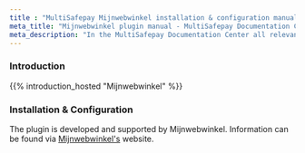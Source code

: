 ```yaml
---
title : "MultiSafepay Mijnwebwinkel installation & configuration manual"
meta_title: "Mijnwebwinkel plugin manual - MultiSafepay Documentation Center"
meta_description: "In the MultiSafepay Documentation Center all relevant information regarding our Plugins and API. As well as Support pages for Payment Method, Tools and General Questions. You can also find the contact details of our Support Team and Integration Team."
---
```

### Introduction

{{% introduction_hosted "Mijnwebwinkel" %}}

### Installation & Configuration

The plugin is developed and supported by Mijnwebwinkel. Information can be found via [Mijnwebwinkel's](https://mijnwebwinkel.nl/support/vraag-en-antwoord/hoe-gebruik-ik-multisafepay-mijnwebwinkel) website.



